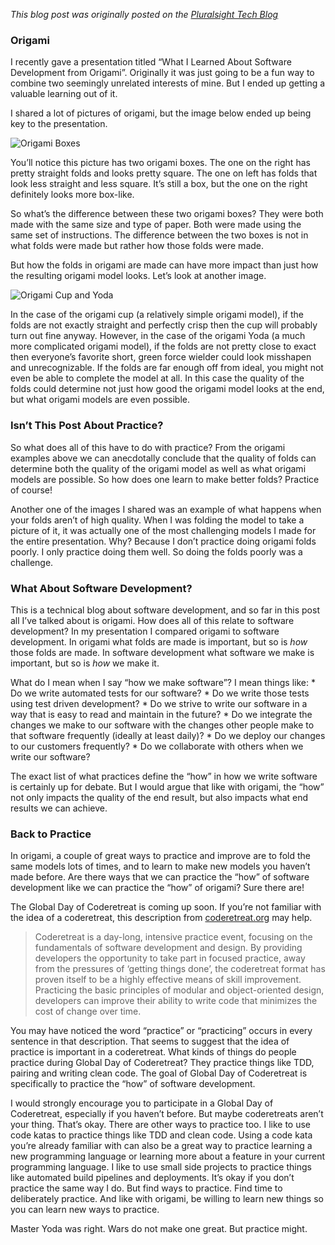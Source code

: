 _This blog post was originally posted on the [Pluralsight Tech Blog](https://www.pluralsight.com/tech-blog/practice-matters/)_

### Origami
I recently gave a presentation titled “What I Learned About Software Development from Origami”. Originally it was just going to be a fun way to combine two seemingly unrelated interests of mine. But I ended up getting a valuable learning out of it.

I shared a lot of pictures of origami, but the image below ended up being key to the presentation.

![Origami Boxes](/images/practice-matters-origami-boxes.jpg)

You’ll notice this picture has two origami boxes. The one on the right has pretty straight folds and looks pretty square. The one on left has folds that look less straight and less square. It’s still a box, but the one on the right definitely looks more box-like.

So what’s the difference between these two origami boxes? They were both made with the same size and type of paper. Both were made using the same set of instructions. The difference between the two boxes is not in what folds were made but rather how those folds were made.

But how the folds in origami are made can have more impact than just how the resulting origami model looks. Let’s look at another image.

![Origami Cup and Yoda](/images/practice-matters-origami-cup-and-yoda.jpg)

In the case of the origami cup (a relatively simple origami model), if the folds are not exactly straight and perfectly crisp then the cup will probably turn out fine anyway. However, in the case of the origami Yoda (a much more complicated origami model), if the folds are not pretty close to exact then everyone’s favorite short, green force wielder could look misshapen and unrecognizable. If the folds are far enough off from ideal, you might not even be able to complete the model at all. In this case the quality of the folds could determine not just how good the origami model looks at the end, but what origami models are even possible.

### Isn’t This Post About Practice?
So what does all of this have to do with practice? From the origami examples above we can anecdotally conclude that the quality of folds can determine both the quality of the origami model as well as what origami models are possible. So how does one learn to make better folds? Practice of course!

Another one of the images I shared was an example of what happens when your folds aren’t of high quality. When I was folding the model to take a picture of it, it was actually one of the most challenging models I made for the entire presentation. Why? Because I don’t practice doing origami folds poorly. I only practice doing them well. So doing the folds poorly was a challenge.

### What About Software Development?
This is a technical blog about software development, and so far in this post all I’ve talked about is origami. How does all of this relate to software development? In my presentation I compared origami to software development. In origami what folds are made is important, but so is _how_ those folds are made. In software development what software we make is important, but so is _how_ we make it.

What do I mean when I say “how we make software”? I mean things like: * Do we write automated tests for our software? * Do we write those tests using test driven development? * Do we strive to write our software in a way that is easy to read and maintain in the future? * Do we integrate the changes we make to our software with the changes other people make to that software frequently (ideally at least daily)? * Do we deploy our changes to our customers frequently? * Do we collaborate with others when we write our software?

The exact list of what practices define the “how” in how we write software is certainly up for debate. But I would argue that like with origami, the “how” not only impacts the quality of the end result, but also impacts what end results we can achieve.

### Back to Practice
In origami, a couple of great ways to practice and improve are to fold the same models lots of times, and to learn to make new models you haven’t made before. Are there ways that we can practice the “how” of software development like we can practice the “how” of origami? Sure there are!

The Global Day of Coderetreat is coming up soon. If you’re not familiar with the idea of a coderetreat, this description from [coderetreat.org](https://www.coderetreat.org/pages/about/) may help.

> Coderetreat is a day-long, intensive practice event, focusing on the fundamentals of software development and design. By providing developers the opportunity to take part in focused practice, away from the pressures of ‘getting things done’, the coderetreat format has proven itself to be a highly effective means of skill improvement. Practicing the basic principles of modular and object-oriented design, developers can improve their ability to write code that minimizes the cost of change over time.

You may have noticed the word “practice” or “practicing” occurs in every sentence in that description. That seems to suggest that the idea of practice is important in a coderetreat. What kinds of things do people practice during Global Day of Coderetreat? They practice things like TDD, pairing and writing clean code. The goal of Global Day of Coderetreat is specifically to practice the “how” of software development.

I would strongly encourage you to participate in a Global Day of Coderetreat, especially if you haven’t before. But maybe coderetreats aren’t your thing. That’s okay. There are other ways to practice too. I like to use code katas to practice things like TDD and clean code. Using a code kata you’re already familiar with can also be a great way to practice learning a new programming language or learning more about a feature in your current programming language. I like to use small side projects to practice things like automated build pipelines and deployments. It’s okay if you don’t practice the same way I do. But find ways to practice. Find time to deliberately practice. And like with origami, be willing to learn new things so you can learn new ways to practice.

Master Yoda was right. Wars do not make one great. But practice might.